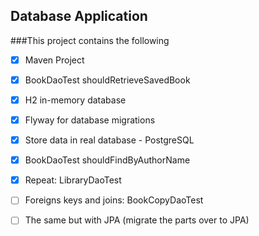## Database Application 
###This project contains the following

* [X] Maven Project
* [X] BookDaoTest shouldRetrieveSavedBook
* [X] H2 in-memory database
* [X] Flyway for database migrations
* [X] Store data in real database - PostgreSQL
* [X] BookDaoTest shouldFindByAuthorName
* [X] Repeat: LibraryDaoTest
* [ ] Foreigns keys and joins: BookCopyDaoTest

* [ ] The same but with JPA (migrate the parts over to JPA)